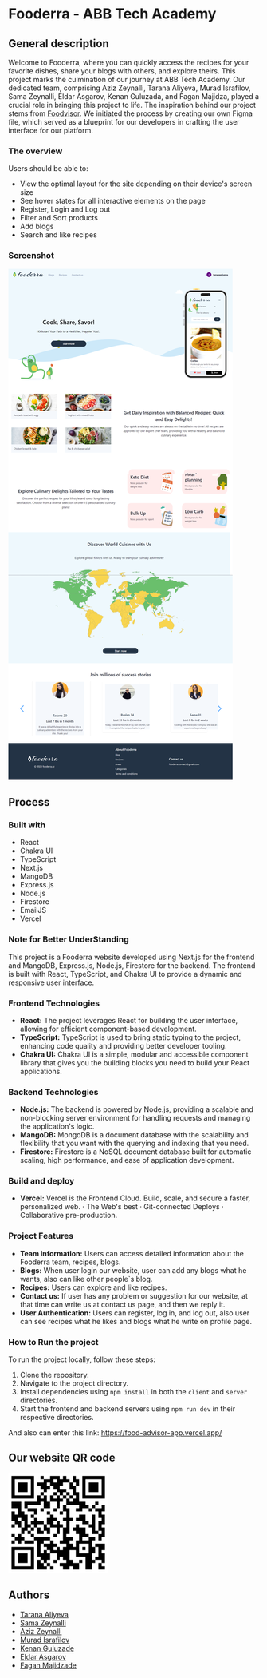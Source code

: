 # Fooderra - ABB Tech Academy

## General description

Welcome to Fooderra, where you can quickly access the recipes for your favorite dishes, share your blogs with others, and explore theirs. This project marks the culmination of our journey at ABB Tech Academy. Our dedicated team, comprising Aziz Zeynalli, Tarana Aliyeva, Murad Israfilov, Sama Zeynalli, Eldar Asgarov, Kenan Guluzada, and Fagan Majidza, played a crucial role in bringing this project to life. The inspiration behind our project stems from [Foodvisor](https://www.foodvisor.io/en/). We initiated the process by creating our own Figma file, which served as a blueprint for our developers in crafting the user interface for our platform.

### The overview

Users should be able to:

- View the optimal layout for the site depending on their device's screen size
- See hover states for all interactive elements on the page
- Register, Login and Log out
- Filter and Sort products
- Add blogs
- Search and like recipes

### Screenshot

![homepage](./public/images/MergedImages%20(1).png)

## Process

### Built with
- React
- Chakra UI
- TypeScript
- Next.js
- MangoDB
- Express.js
- Node.js
- Firestore
- EmailJS
- Vercel

### Note for Better UnderStanding
This project is a Fooderra website developed using Next.js for the frontend and MangoDB, Express.js, Node.js, Firestore for the backend. The frontend is built with React, TypeScript, and Chakra UI to provide a dynamic and responsive user interface.

### Frontend Technologies
- **React:** The project leverages React for building the user interface, allowing for efficient component-based development.
- **TypeScript:** TypeScript is used to bring static typing to the project, enhancing code quality and providing better developer tooling.
- **Chakra UI:** Chakra UI is a simple, modular and accessible component library that gives you the building blocks you need to build your React applications.

### Backend Technologies
- **Node.js:** The backend is powered by Node.js, providing a scalable and non-blocking server environment for handling requests and managing the application's logic.
- **MangoDB:** MongoDB is a document database with the scalability and flexibility that you want with the querying and indexing that you need.
- **Firestore:** Firestore is a NoSQL document database built for automatic scaling, high performance, and ease of application development.  

### Build and deploy
- **Vercel:** Vercel is the Frontend Cloud. Build, scale, and secure a faster, personalized web. · The Web's best · Git-connected Deploys · Collaborative pre-production.

### Project Features
- **Team information:** Users can access detailed information about the Fooderra team, recipes, blogs.
- **Blogs:** When user login our website, user can add any blogs what he wants, also can like other people`s blog.
- **Recipes:** Users can explore and like recipes.
- **Contact us:** If user has any problem or suggestion for our website, at that time can write us at contact us page, and then we reply it.
- **User Authentication:** Users can register, log in, and log out, also user can see recipes what he likes and blogs what he write on profile page.

### How to Run the project

To run the project locally, follow these steps:
1. Clone the repository.
2. Navigate to the project directory.
3. Install dependencies using `npm install` in both the `client` and `server` directories.
4. Start the frontend and backend servers using `npm run dev` in their respective directories.
 
And also can enter this link: 
https://food-advisor-app.vercel.app/

## Our website QR code

<img src="./public/images/Untitled%201.png" alt="QR code" width="200" height="200">

## Authors
- [Tarana Aliyeva](https://www.linkedin.com/in/tarana-aliyeva/)
- [Sama Zeynalli](https://www.linkedin.com/in/sama-zeynalli/)
- [Aziz Zeynalli](https://github.com/AzizZeynalli)
- [Murad Israfilov](https://github.com/Murad633)
- [Kenan Guluzade](https://www.linkedin.com/in/kenan-guluzade/)
- [Eldar Asgarov](https://www.linkedin.com/in/eldar-asgarov/)
- [Fagan Majidzade](https://www.linkedin.com/in/fagan-majidzada-a690a0162/)
